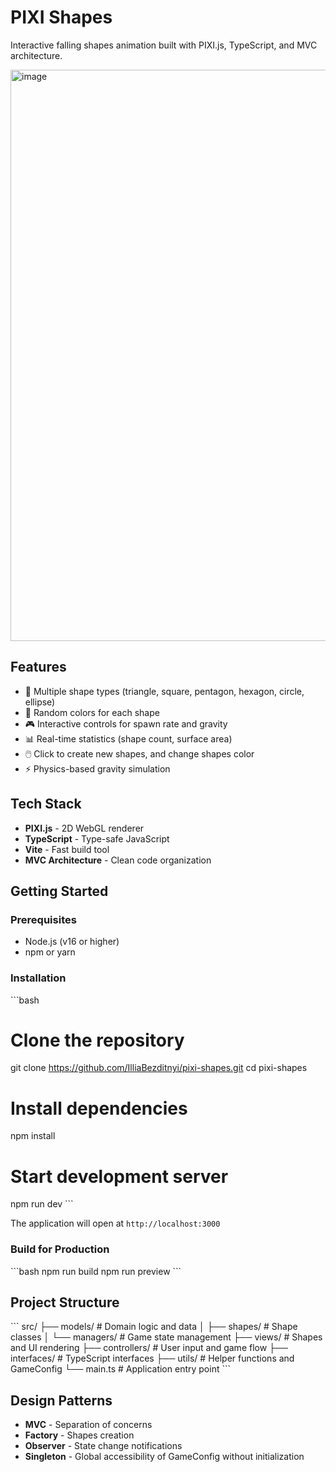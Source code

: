 # PIXI Shapes

Interactive falling shapes animation built with PIXI.js, TypeScript, and MVC architecture.

<img width="1909" height="914" alt="image" src="https://github.com/user-attachments/assets/e42213ba-32e9-4bd0-9439-f8a9b153cd38" />

## Features

- 🎨 Multiple shape types (triangle, square, pentagon, hexagon, circle, ellipse)
- 🌈 Random colors for each shape
- 🎮 Interactive controls for spawn rate and gravity
- 📊 Real-time statistics (shape count, surface area)
- 🖱️ Click to create new shapes, and change shapes color
- ⚡ Physics-based gravity simulation

## Tech Stack

- **PIXI.js** - 2D WebGL renderer
- **TypeScript** - Type-safe JavaScript
- **Vite** - Fast build tool
- **MVC Architecture** - Clean code organization

## Getting Started

### Prerequisites

- Node.js (v16 or higher)
- npm or yarn

### Installation

\`\`\`bash
# Clone the repository
git clone https://github.com/IlliaBezditnyi/pixi-shapes.git
cd pixi-shapes

# Install dependencies
npm install

# Start development server
npm run dev
\`\`\`

The application will open at `http://localhost:3000`

### Build for Production

\`\`\`bash
npm run build
npm run preview
\`\`\`

## Project Structure

\`\`\`
src/
├── models/          # Domain logic and data
│   ├── shapes/      # Shape classes
│   └── managers/    # Game state management
├── views/           # Shapes and UI rendering
├── controllers/     # User input and game flow
├── interfaces/      # TypeScript interfaces
├── utils/           # Helper functions and GameConfig
└── main.ts          # Application entry point
\`\`\`

## Design Patterns

- **MVC** - Separation of concerns
- **Factory** - Shapes creation
- **Observer** - State change notifications
- **Singleton** - Global accessibility of GameConfig without initialization
